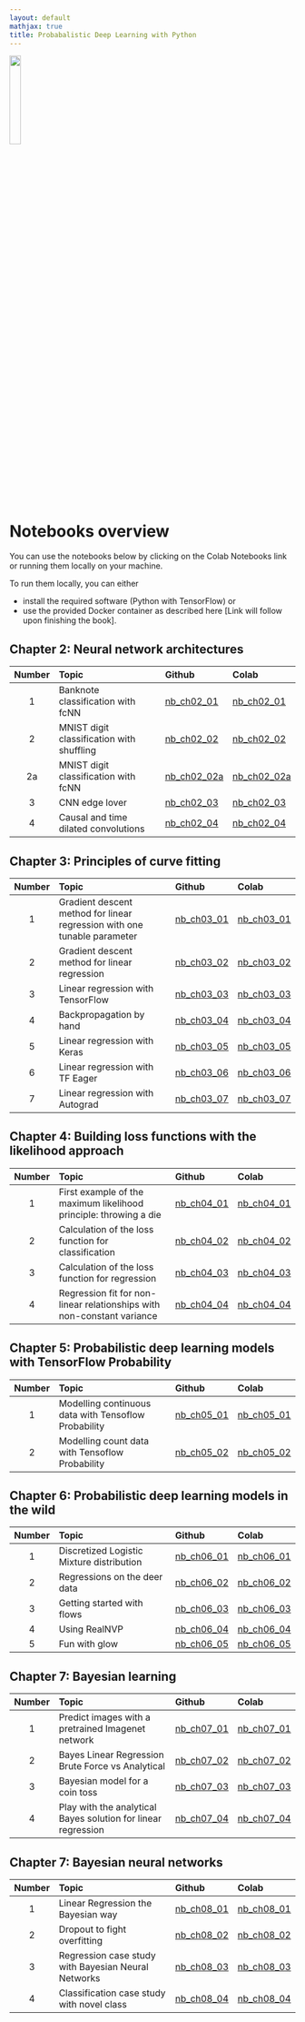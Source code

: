 ```yaml
---
layout: default
mathjax: true
title: Probabalistic Deep Learning with Python
---
```


<a href="https://www.manning.com/books/probabilistic-deep-learning-with-python?a_aid=probabilistic_deep_learning&a_bid=78e55885">
<img src="https://images.manning.com/720/960/resize/book/f/433a556-0816-4a6d-aa1a-6c199f368b1a/Durr-PDLP-MEAP-HI.png" width="20%">
</a>

# Notebooks overview

You can use the notebooks below by clicking on the Colab Notebooks link or running them locally on your machine. 

To run them locally, you can either 

* install the required software (Python with TensorFlow) or 
* use the provided Docker container as described here [Link will follow upon finishing the book].  

## Chapter 2: Neural network architectures

| Number  |      Topic    |      Github    |      Colab    |
|:--------:|:--------------|:---------------|:--------------|
| 1        | Banknote classification with fcNN |[nb_ch02_01](https://github.com/tensorchiefs/dl_book/blob/master/chapter_02/nb_ch02_01.ipynb) |[nb_ch02_01](https://colab.research.google.com/github/tensorchiefs/dl_book/blob/master/chapter_02/nb_ch02_01.ipynb)|
| 2        |MNIST digit classification with shuffling|[nb_ch02_02](https://github.com/tensorchiefs/dl_book/blob/master/chapter_02/nb_ch02_02.ipynb) |[nb_ch02_02](https://colab.research.google.com/github/tensorchiefs/dl_book/blob/master/chapter_02/nb_ch02_02.ipynb)|
| 2a        |MNIST digit classification with fcNN|[nb_ch02_02a](https://github.com/tensorchiefs/dl_book/blob/master/chapter_02/nb_ch02_02a.ipynb) |[nb_ch02_02a](https://colab.research.google.com/github/tensorchiefs/dl_book/blob/master/chapter_02/nb_ch02_02a.ipynb)|
| 3        |CNN edge lover|[nb_ch02_03](https://github.com/tensorchiefs/dl_book/blob/master/chapter_02/nb_ch02_03.ipynb) |[nb_ch02_03](https://colab.research.google.com/github/tensorchiefs/dl_book/blob/master/chapter_02/nb_ch02_03.ipynb)|
| 4        |Causal and time dilated convolutions|[nb_ch02_04](https://github.com/tensorchiefs/dl_book/blob/master/chapter_02/nb_ch02_04.ipynb) |[nb_ch02_04](https://colab.research.google.com/github/tensorchiefs/dl_book/blob/master/chapter_02/nb_ch02_04.ipynb)|

## Chapter 3: Principles of curve fitting

| Number  |      Topic    |      Github    |      Colab    |
|:--------:|:--------------|:---------------|:--------------|
| 1        |Gradient descent method for linear regression with one tunable parameter |[nb_ch03_01](https://github.com/tensorchiefs/dl_book/blob/master/chapter_03/nb_ch03_01.ipynb) |[nb_ch03_01](https://colab.research.google.com/github/tensorchiefs/dl_book/blob/master/chapter_03/nb_ch03_01.ipynb)|
| 2        |Gradient descent method for linear regression |[nb_ch03_02](https://github.com/tensorchiefs/dl_book/blob/master/chapter_03/nb_ch03_02.ipynb) |[nb_ch03_02](https://colab.research.google.com/github/tensorchiefs/dl_book/blob/master/chapter_03/nb_ch03_02.ipynb)|
| 3        |Linear regression with TensorFlow |[nb_ch03_03](https://github.com/tensorchiefs/dl_book/blob/master/chapter_03/nb_ch03_03.ipynb) |[nb_ch03_03](https://colab.research.google.com/github/tensorchiefs/dl_book/blob/master/chapter_03/nb_ch03_03.ipynb)|
| 4        |Backpropagation by hand |[nb_ch03_04](https://github.com/tensorchiefs/dl_book/blob/master/chapter_03/nb_ch03_04.ipynb) |[nb_ch03_04](https://colab.research.google.com/github/tensorchiefs/dl_book/blob/master/chapter_03/nb_ch03_04.ipynb)|
| 5        |Linear regression with Keras |[nb_ch03_05](https://github.com/tensorchiefs/dl_book/blob/master/chapter_03/nb_ch03_05.ipynb) |[nb_ch03_05](https://colab.research.google.com/github/tensorchiefs/dl_book/blob/master/chapter_03/nb_ch03_05.ipynb)|
| 6        |Linear regression with TF Eager |[nb_ch03_06](https://github.com/tensorchiefs/dl_book/blob/master/chapter_03/nb_ch03_06.ipynb) |[nb_ch03_06](https://colab.research.google.com/github/tensorchiefs/dl_book/blob/master/chapter_03/nb_ch03_06.ipynb)|
| 7        |Linear regression with Autograd |[nb_ch03_07](https://github.com/tensorchiefs/dl_book/blob/master/chapter_03/nb_ch03_07.ipynb) |[nb_ch03_07](https://colab.research.google.com/github/tensorchiefs/dl_book/blob/master/chapter_03/nb_ch03_07.ipynb)|

## Chapter 4: Building loss functions with the likelihood approach

| Number  |      Topic    |      Github    |      Colab    |
|:--------:|:--------------|:---------------|:--------------|
| 1        |First example of the maximum likelihood principle: throwing a die |[nb_ch04_01](https://github.com/tensorchiefs/dl_book/blob/master/chapter_04/nb_ch04_01.ipynb) |[nb_ch04_01](https://colab.research.google.com/github/tensorchiefs/dl_book/blob/master/chapter_04/nb_ch04_01.ipynb)|
| 2        |Calculation of the loss  function for classification |[nb_ch04_02](https://github.com/tensorchiefs/dl_book/blob/master/chapter_04/nb_ch04_02.ipynb) |[nb_ch04_02](https://colab.research.google.com/github/tensorchiefs/dl_book/blob/master/chapter_04/nb_ch04_02.ipynb)|
| 3        |Calculation of the loss function for regression |[nb_ch04_03](https://github.com/tensorchiefs/dl_book/blob/master/chapter_04/nb_ch04_03.ipynb) |[nb_ch04_03](https://colab.research.google.com/github/tensorchiefs/dl_book/blob/master/chapter_04/nb_ch04_03.ipynb)|
| 4        |Regression fit for non-linear relationships with non-constant variance |[nb_ch04_04](https://github.com/tensorchiefs/dl_book/blob/master/chapter_04/nb_ch04_04.ipynb) |[nb_ch04_04](https://colab.research.google.com/github/tensorchiefs/dl_book/blob/master/chapter_04/nb_ch04_04.ipynb)|


## Chapter 5: Probabilistic deep learning models with TensorFlow Probability

| Number  |      Topic    |      Github    |      Colab    |
|:--------:|:--------------|:---------------|:--------------|
| 1        |Modelling continuous data with Tensoflow Probability |[nb_ch05_01](https://github.com/tensorchiefs/dl_book/blob/master/chapter_05/nb_ch05_01.ipynb) |[nb_ch05_01](https://colab.research.google.com/github/tensorchiefs/dl_book/blob/master/chapter_05/nb_ch05_01.ipynb)|
| 2        |Modelling count data with Tensoflow Probability |[nb_ch05_02](https://github.com/tensorchiefs/dl_book/blob/master/chapter_05/nb_ch05_02.ipynb) |[nb_ch05_02](https://colab.research.google.com/github/tensorchiefs/dl_book/blob/master/chapter_05/nb_ch05_02.ipynb)|

## Chapter 6: Probabilistic deep learning models in the wild

| Number  |      Topic    |      Github    |      Colab    |
|:--------:|:--------------|:---------------|:--------------|
| 1        |Discretized Logistic Mixture distribution |[nb_ch06_01](https://github.com/tensorchiefs/dl_book/blob/master/chapter_06/nb_ch06_01.ipynb) |[nb_ch06_01](https://colab.research.google.com/github/tensorchiefs/dl_book/blob/master/chapter_06/nb_ch06_01.ipynb)|
| 2        |Regressions on the deer data |[nb_ch06_02](https://github.com/tensorchiefs/dl_book/blob/master/chapter_06/nb_ch06_02.ipynb) |[nb_ch06_02](https://colab.research.google.com/github/tensorchiefs/dl_book/blob/master/chapter_06/nb_ch06_02.ipynb)|
| 3        |Getting started with flows |[nb_ch06_03](https://github.com/tensorchiefs/dl_book/blob/master/chapter_06/nb_ch06_03.ipynb) |[nb_ch06_03](https://colab.research.google.com/github/tensorchiefs/dl_book/blob/master/chapter_06/nb_ch06_03.ipynb)|
| 4        |Using RealNVP |[nb_ch06_04](https://github.com/tensorchiefs/dl_book/blob/master/chapter_06/nb_ch06_04.ipynb) |[nb_ch06_04](https://colab.research.google.com/github/tensorchiefs/dl_book/blob/master/chapter_06/nb_ch06_04.ipynb)|
| 5        |Fun with glow |[nb_ch06_05](https://github.com/tensorchiefs/dl_book/blob/master/chapter_06/nb_ch06_05.ipynb) |[nb_ch06_05](https://colab.research.google.com/github/tensorchiefs/dl_book/blob/master/chapter_06/nb_ch06_05.ipynb)|


## Chapter 7: Bayesian learning

| Number  |      Topic    |      Github    |      Colab    |
|:--------:|:--------------|:---------------|:--------------|
| 1        |Predict images with a pretrained Imagenet network |[nb_ch07_01](https://github.com/tensorchiefs/dl_book/blob/master/chapter_07/nb_ch07_01.ipynb) |[nb_ch07_01](https://colab.research.google.com/github/tensorchiefs/dl_book/blob/master/chapter_07/nb_ch07_01.ipynb)|
| 2        |Bayes Linear Regression Brute Force vs Analytical |[nb_ch07_02](https://github.com/tensorchiefs/dl_book/blob/master/chapter_07/nb_ch07_02.ipynb) |[nb_ch07_02](https://colab.research.google.com/github/tensorchiefs/dl_book/blob/master/chapter_07/nb_ch07_02.ipynb)|
| 3        |Bayesian model for a coin toss |[nb_ch07_03](https://github.com/tensorchiefs/dl_book/blob/master/chapter_07/nb_ch07_03.ipynb) |[nb_ch07_03](https://colab.research.google.com/github/tensorchiefs/dl_book/blob/master/chapter_07/nb_ch07_03.ipynb)|
| 4        |Play with the analytical Bayes solution for linear regression|[nb_ch07_04](https://github.com/tensorchiefs/dl_book/blob/master/chapter_07/nb_ch07_04.ipynb) |[nb_ch07_04](https://colab.research.google.com/github/tensorchiefs/dl_book/blob/master/chapter_07/nb_ch07_04.ipynb)|

## Chapter 7: Bayesian neural networks

| Number  |      Topic    |      Github    |      Colab    |
|:--------:|:--------------|:---------------|:--------------|
| 1        |Linear Regression the Bayesian way |[nb_ch08_01](https://github.com/tensorchiefs/dl_book/blob/master/chapter_08/nb_ch08_01.ipynb) |[nb_ch08_01](https://colab.research.google.com/github/tensorchiefs/dl_book/blob/master/chapter_08/nb_ch08_01.ipynb)|
| 2        |Dropout to fight overfitting |[nb_ch08_02](https://github.com/tensorchiefs/dl_book/blob/master/chapter_07/nb_ch07_02.ipynb) |[nb_ch08_02](https://colab.research.google.com/github/tensorchiefs/dl_book/blob/master/chapter_08/nb_ch08_02.ipynb)|
| 3        |Regression case study with Bayesian Neural Networks |[nb_ch08_03](https://github.com/tensorchiefs/dl_book/blob/master/chapter_08/nb_ch08_03.ipynb) |[nb_ch08_03](https://colab.research.google.com/github/tensorchiefs/dl_book/blob/master/chapter_08/nb_ch08_03.ipynb)|
| 4        |Classification case study with novel class |[nb_ch08_04](https://github.com/tensorchiefs/dl_book/blob/master/chapter_08/nb_ch08_04.ipynb) |[nb_ch08_04](https://colab.research.google.com/github/tensorchiefs/dl_book/blob/master/chapter_08/nb_ch08_04.ipynb)|
